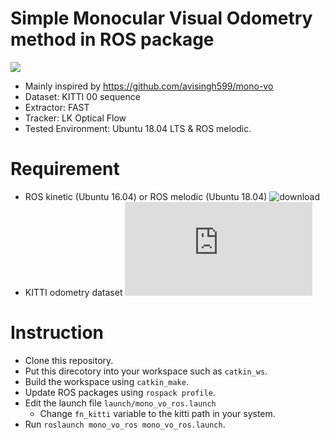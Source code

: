 # Simple Monocular Visual Odometry method in ROS package
![](./intro.gif)
- Mainly inspired by https://github.com/avisingh599/mono-vo
- Dataset: KITTI 00 sequence
- Extractor: FAST
- Tracker: LK Optical Flow
- Tested Environment: Ubuntu 18.04 LTS & ROS melodic.

# Requirement
- ROS kinetic (Ubuntu 16.04) or ROS melodic (Ubuntu 18.04) ![download](http://wiki.ros.org/ROS/Installation)
- KITTI odometry dataset ![download](http://www.cvlibs.net/datasets/kitti/eval_odometry.php)

# Instruction
- Clone this repository.
- Put this direcotory into your workspace such as `catkin_ws`.
- Build the workspace using `catkin_make`.
- Update ROS packages using `rospack profile`.
- Edit the launch file `launch/mono_vo_ros.launch`
  - Change `fn_kitti` variable to the kitti path in your system.
- Run `roslaunch mono_vo_ros mono_vo_ros.launch`.
